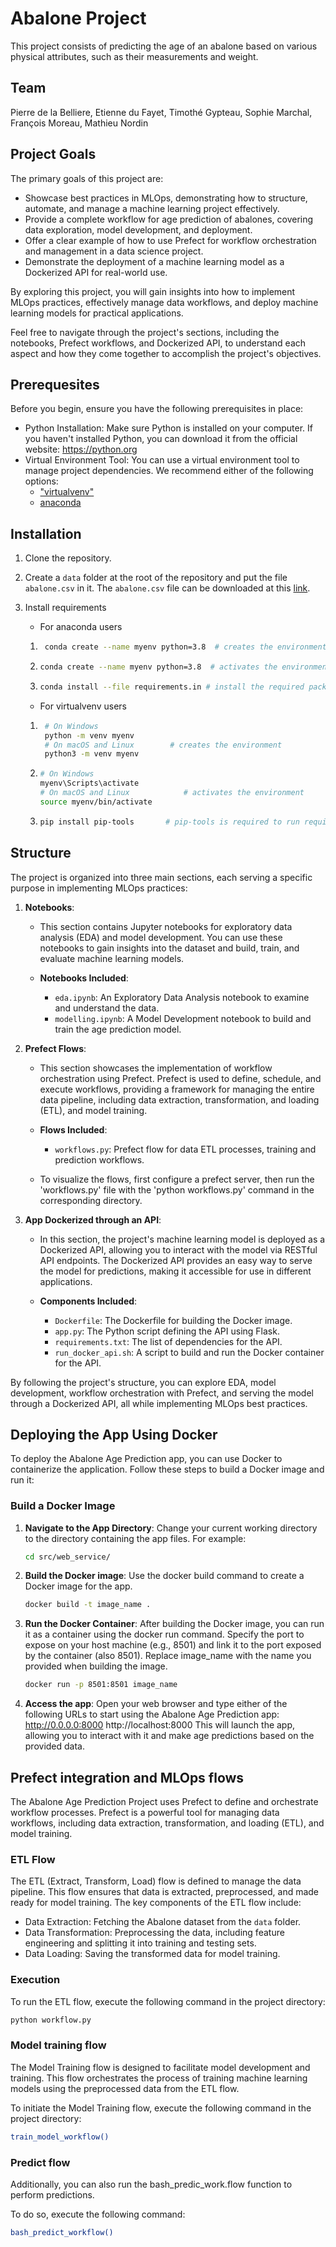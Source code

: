 # Abalone Project

This project consists of predicting the age of an abalone based on various physical attributes, such as their measurements and weight.

## Team

Pierre de la Belliere, Etienne du Fayet, Timothé Gypteau, Sophie Marchal, François Moreau, Mathieu Nordin

## Project Goals

The primary goals of this project are:

- Showcase best practices in MLOps, demonstrating how to structure, automate, and manage a machine learning project effectively.
- Provide a complete workflow for age prediction of abalones, covering data exploration, model development, and deployment.
- Offer a clear example of how to use Prefect for workflow orchestration and management in a data science project.
- Demonstrate the deployment of a machine learning model as a Dockerized API for real-world use.

By exploring this project, you will gain insights into how to implement MLOps practices, effectively manage data workflows, and deploy machine learning models for practical applications.

Feel free to navigate through the project's sections, including the notebooks, Prefect workflows, and Dockerized API, to understand each aspect and how they come together to accomplish the project's objectives.

## Prerequesites

Before you begin, ensure you have the following prerequisites in place:

- Python Installation: Make sure Python is installed on your computer. If you haven't installed Python, you can download it from the official website: https://python.org
- Virtual Environment Tool: You can use a virtual environment tool to manage project dependencies. We recommend either of the following options:
    * ["virtualvenv"](https://learnpython.com/blog/how-to-use-virtualenv-python/)
    * [anaconda](https://www.anaconda.com/download)

## Installation

1) Clone the repository.
2) Create a `data` folder at the root of the repository and put the file `abalone.csv` in it. The `abalone.csv` file can be downloaded at this [link](https://www.kaggle.com/datasets/rodolfomendes/abalone-dataset).
3) Install requirements
   - For anaconda users

    1) ```bash
        conda create --name myenv python=3.8  # creates the environment
        ```

    2)  ```bash
        conda create --name myenv python=3.8  # activates the environment
        ```

    3)  ```bash
        conda install --file requirements.in # install the required packages
        ```
    - For virtualvenv users

    1) ```bash
        # On Windows
        python -m venv myenv
        # On macOS and Linux        # creates the environment
        python3 -m venv myenv

    2)  ```bash
        # On Windows
        myenv\Scripts\activate
        # On macOS and Linux            # activates the environment
        source myenv/bin/activate

    3)  ```bash
        pip install pip-tools       # pip-tools is required to run requirements.in
        ```

## Structure

The project is organized into three main sections, each serving a specific purpose in implementing MLOps practices:

1. **Notebooks**:
   - This section contains Jupyter notebooks for exploratory data analysis (EDA) and model development. You can use these notebooks to gain insights into the dataset and build, train, and evaluate machine learning models.

   - **Notebooks Included**:
     - `eda.ipynb`: An Exploratory Data Analysis notebook to examine and understand the data.
     - `modelling.ipynb`: A Model Development notebook to build and train the age prediction model.

2. **Prefect Flows**:
   - This section showcases the implementation of workflow orchestration using Prefect. Prefect is used to define, schedule, and execute workflows, providing a framework for managing the entire data pipeline, including data extraction, transformation, and loading (ETL), and model training.

   - **Flows Included**:
     - `workflows.py`: Prefect flow for data ETL processes, training and prediction workflows.
       
   - To visualize the flows, first configure a prefect server, then run the 'workflows.py' file with the 'python workflows.py' command in the corresponding directory.

3. **App Dockerized through an API**:
   - In this section, the project's machine learning model is deployed as a Dockerized API, allowing you to interact with the model via RESTful API endpoints. The Dockerized API provides an easy way to serve the model for predictions, making it accessible for use in different applications.

   - **Components Included**:
     - `Dockerfile`: The Dockerfile for building the Docker image.
     - `app.py`: The Python script defining the API using Flask.
     - `requirements.txt`: The list of dependencies for the API.
     - `run_docker_api.sh`: A script to build and run the Docker container for the API.

By following the project's structure, you can explore EDA, model development, workflow orchestration with Prefect, and serving the model through a Dockerized API, all while implementing MLOps best practices.

## Deploying the App Using Docker

To deploy the Abalone Age Prediction app, you can use Docker to containerize the application. Follow these steps to build a Docker image and run it:

### Build a Docker Image

1. **Navigate to the App Directory**:
   Change your current working directory to the directory containing the app files. For example:

   ```bash
   cd src/web_service/
   ```

2. **Build the Docker image**:
    Use the docker build command to create a Docker image for the app.

    ```bash
    docker build -t image_name .
    ```

3. **Run the Docker Container**:
    After building the Docker image, you can run it as a container using the docker run command. Specify the port to expose on your host machine (e.g., 8501) and link it to the port exposed by the container (also 8501). Replace image_name with the name you provided when building the image.

    ```bash
    docker run -p 8501:8501 image_name
    ```

4. **Access the app**:
    Open your web browser and type either of the following URLs to start using the Abalone Age Prediction app:
        http://0.0.0.0:8000
        http://localhost:8000
    This will launch the app, allowing you to interact with it and make age predictions based on the provided data.

## Prefect integration and MLOps flows

The Abalone Age Prediction Project uses Prefect to define and orchestrate workflow processes. Prefect is a powerful tool for managing data workflows, including data extraction, transformation, and loading (ETL), and model training.

### ETL Flow

The ETL (Extract, Transform, Load) flow is defined to manage the data pipeline. This flow ensures that data is extracted, preprocessed, and made ready for model training. The key components of the ETL flow include:

- Data Extraction: Fetching the Abalone dataset from the `data` folder.
- Data Transformation: Preprocessing the data, including feature engineering and splitting it into training and testing sets.
- Data Loading: Saving the transformed data for model training.

### Execution

To run the ETL flow, execute the following command in the project directory:

```bash
python workflow.py
```
### Model training flow

The Model Training flow is designed to facilitate model development and training. This flow orchestrates the process of training machine learning models using the preprocessed data from the ETL flow.

To initiate the Model Training flow, execute the following command in the project directory:

```bash
train_model_workflow()
```

### Predict flow

Additionally, you can also run the bash_predic_work.flow function to perform predictions.

To do so, execute the following command:

```bash
bash_predict_workflow()
```






